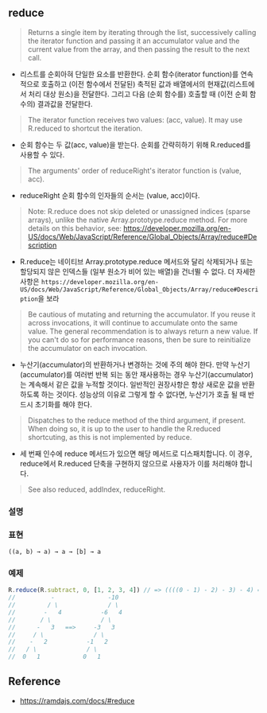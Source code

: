 ## reduce
> Returns a single item by iterating through the list, successively calling the iterator function and passing it an accumulator value and the current value from the array, and then passing the result to the next call.
- 리스트를 순회아혀 단일한 요소를 반환한다. 순회 함수(iterator function)를 연속적으로 호출하고 (이전 함수에서 전달된) 축적된 값과 배열에서의 현재값(리스트에서 처리 대상 원소)을 전달한다. 그리고 다음 (순회 함수를) 호출할 때 (이전 순회 함수의) 결과값을 전달한다.

> The iterator function receives two values: (acc, value). It may use R.reduced to shortcut the iteration.
- 순회 함수는 두 값(acc, value)을 받는다. 순회를 간략히하기 위해 R.reduced를 사용할 수 있다.

> The arguments' order of reduceRight's iterator function is (value, acc).
- reduceRight 순회 함수의 인자들의 순서는 (value, acc)이다.

> Note: R.reduce does not skip deleted or unassigned indices (sparse arrays), unlike the native Array.prototype.reduce method. For more details on this behavior, see: https://developer.mozilla.org/en-US/docs/Web/JavaScript/Reference/Global_Objects/Array/reduce#Description
- R.reduce는 네이티브 Array.prototype.reduce 메서드와 달리 삭제되거나 또는 할당되지 않은 인덱스들 (일부 원소가 비어 있는 배열)을 건너뛸 수 없다. 더 자세한 사항은 `https://developer.mozilla.org/en-US/docs/Web/JavaScript/Reference/Global_Objects/Array/reduce#Description`을 보라

> Be cautious of mutating and returning the accumulator. If you reuse it across invocations, it will continue to accumulate onto the same value. The general recommendation is to always return a new value. If you can't do so for performance reasons, then be sure to reinitialize the accumulator on each invocation.
- 누산기(accumulator)의 반환하거나 변경하는 것에 주의 해야 한다. 만약 누산기(accumulator)를 여러번 반복 되는 동안 재사용하는 경우 누산기(accumulator)는 계속해서 같은 값을 누적할 것이다. 일반적인 권장사항은 항상 새로운 값을 반환하도록 하는 것이다. 성능상의 이유로 그렇게 할 수 없다면, 누산기가 호출 될 때 반드시 초기화를 해야 한다.

> Dispatches to the reduce method of the third argument, if present. When doing so, it is up to the user to handle the R.reduced shortcuting, as this is not implemented by reduce.
- 세 번째 인수에 reduce 메서드가 있으면 해당 메서드로 디스패치합니다. 이 경우, reduce에서 R.reduced 단축을 구현하지 않으므로 사용자가 이를 처리해야 합니다.

> See also reduced, addIndex, reduceRight.

### 설명

### 표현
```
((a, b) → a) → a → [b] → a
```

### 예제
```js
R.reduce(R.subtract, 0, [1, 2, 3, 4]) // => ((((0 - 1) - 2) - 3) - 4) = -10
//          -               -10
//         / \              / \
//        -   4           -6   4
//       / \              / \
//      -   3   ==>     -3   3
//     / \              / \
//    -   2           -1   2
//   / \              / \
//  0   1            0   1
```

## Reference
- https://ramdajs.com/docs/#reduce
